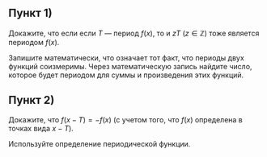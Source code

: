 ## Пункт 1)

Докажите, что если если $T$ — период $f(x)$, то и $zT \ (z\in\mathbb{Z})$ тоже является периодом $f(x)$.

Запишите математически, что означает тот факт, что периоды двух функций соизмеримы. Через математическую запись найдите число, которое будет периодом для суммы и произведения этих функций.

## Пункт 2)

Докажите, что $f(x-T) = -f(x)$ (с учетом того, что $f(x)$ определена в точках вида $x-T$).

Используйте определение периодической функции.